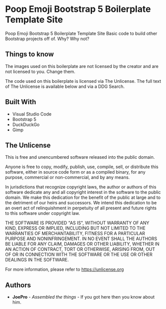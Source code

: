 # Poop Emoji Bootstrap 5 Boilerplate Template Site

Poop Emoji Bootstrap 5 Boilerplate Template Site
Basic code to build other Bootstrap projects off of. Why? Why not?

## Things to know

The images used on this boilerplate are not licensed by the creator and are not licensed to you. Change them.

The code used on this boilerplate is licensed via The Unlicense. The full text of The Unlicense is available below and via a DDG Search.

## Built With

  - Visual Studio Code
  - Bootstrap 5
  - DuckDuckGo
  - Gimp

## The Unlicense

This is free and unencumbered software released into the public domain.

Anyone is free to copy, modify, publish, use, compile, sell, or
distribute this software, either in source code form or as a compiled
binary, for any purpose, commercial or non-commercial, and by any
means.

In jurisdictions that recognize copyright laws, the author or authors
of this software dedicate any and all copyright interest in the
software to the public domain. We make this dedication for the benefit
of the public at large and to the detriment of our heirs and
successors. We intend this dedication to be an overt act of
relinquishment in perpetuity of all present and future rights to this
software under copyright law.

THE SOFTWARE IS PROVIDED "AS IS", WITHOUT WARRANTY OF ANY KIND,
EXPRESS OR IMPLIED, INCLUDING BUT NOT LIMITED TO THE WARRANTIES OF
MERCHANTABILITY, FITNESS FOR A PARTICULAR PURPOSE AND NONINFRINGEMENT.
IN NO EVENT SHALL THE AUTHORS BE LIABLE FOR ANY CLAIM, DAMAGES OR
OTHER LIABILITY, WHETHER IN AN ACTION OF CONTRACT, TORT OR OTHERWISE,
ARISING FROM, OUT OF OR IN CONNECTION WITH THE SOFTWARE OR THE USE OR
OTHER DEALINGS IN THE SOFTWARE.

For more information, please refer to <https://unlicense.org>

## Authors

  - **JoePro** - *Assembled the things* - If you got here then you know about him.
